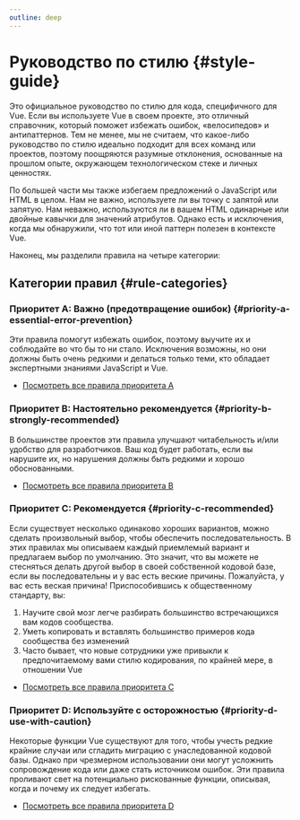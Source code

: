 ```yaml
---
outline: deep
---
```


# Руководство по стилю {#style-guide}

Это официальное руководство по стилю для кода, специфичного для Vue. Если вы используете Vue в своем проекте, это отличный справочник, который поможет избежать ошибок, «велосипедов» и антипаттернов. Тем не менее, мы не считаем, что какое-либо руководство по стилю идеально подходит для всех команд или проектов, поэтому поощряются разумные отклонения, основанные на прошлом опыте, окружающем технологическом стеке и личных ценностях.

По большей части мы также избегаем предложений о JavaScript или HTML в целом. Нам не важно, используете ли вы точку с запятой или запятую. Нам неважно, используются ли в вашем HTML одинарные или двойные кавычки для значений атрибутов. Однако есть и исключения, когда мы обнаружили, что тот или иной паттерн полезен в контексте Vue.

Наконец, мы разделили правила на четыре категории:

## Категории правил {#rule-categories}

### Приоритет А: Важно (предотвращение ошибок) {#priority-a-essential-error-prevention}

Эти правила помогут избежать ошибок, поэтому выучите их и соблюдайте во что бы то ни стало. Исключения возможны, но они должны быть очень редкими и делаться только теми, кто обладает экспертными знаниями JavaScript и Vue.

- [Посмотреть все правила приоритета A](./rules-essential)

### Приоритет B: Настоятельно рекомендуется {#priority-b-strongly-recommended}

В большинстве проектов эти правила улучшают читабельность и/или удобство для разработчиков. Ваш код будет работать, если вы нарушите их, но нарушения должны быть редкими и хорошо обоснованными.

- [Посмотреть все правила приоритета B](./rules-strongly-recommended)

### Приоритет C: Рекомендуется {#priority-c-recommended}

Если существует несколько одинаково хороших вариантов, можно сделать произвольный выбор, чтобы обеспечить последовательность. В этих правилах мы описываем каждый приемлемый вариант и предлагаем выбор по умолчанию. Это значит, что вы можете не стесняться делать другой выбор в своей собственной кодовой базе, если вы последовательны и у вас есть веские причины. Пожалуйста, у вас есть веская причина! Приспособившись к общественному стандарту, вы:

1. Научите свой мозг легче разбирать большинство встречающихся вам кодов сообщества.
2. Уметь копировать и вставлять большинство примеров кода сообщества без изменений
3. Часто бывает, что новые сотрудники уже привыкли к предпочитаемому вами стилю кодирования, по крайней мере, в отношении Vue

- [Посмотреть все правила приоритета C](./rules-recommended)

### Приоритет D: Используйте с осторожностью {#priority-d-use-with-caution}

Некоторые функции Vue существуют для того, чтобы учесть редкие крайние случаи или сгладить миграцию с унаследованной кодовой базы. Однако при чрезмерном использовании они могут усложнить сопровождение кода или даже стать источником ошибок. Эти правила проливают свет на потенциально рискованные функции, описывая, когда и почему их следует избегать.

- [Посмотреть все правила приоритета D](./rules-use-with-caution)
